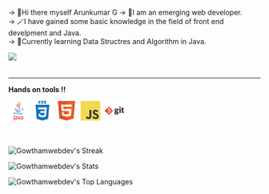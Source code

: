 -> 👋Hi there myself Arunkumar G 
-> 🧠I am an emerging web developer.  
-> 🪄I have gained some basic knowledge in the field of front end develpment and Java.  
-> 🎯Currently learning Data Structres and Algorithm in Java.  
<div id="header" align="flex-start">
  <img src="https://media.giphy.com/media/M9gbBd9nbDrOTu1Mqx/giphy.gif" width="100"/>
</div>  
<br/>
<hr/>

<b>Hands on tools !!</b>
<br/>
<div>
  <img src="https://github.com/devicons/devicon/blob/master/icons/java/java-original-wordmark.svg" title="Java" alt="Java" width="40" height="40"/>&nbsp;<t/>
  <img src="https://github.com/devicons/devicon/blob/master/icons/css3/css3-plain-wordmark.svg"  title="CSS3" alt="CSS" width="40" height="40"/>&nbsp;<t/>
  <img src="https://github.com/devicons/devicon/blob/master/icons/html5/html5-original.svg" title="HTML5" alt="HTML" width="40" height="40"/>&nbsp;<t/>
  <img src="https://github.com/devicons/devicon/blob/master/icons/javascript/javascript-original.svg" title="JavaScript" alt="JavaScript" width="40" height="40"/>&nbsp;<t/>
  <img src="https://github.com/devicons/devicon/blob/master/icons/git/git-original-wordmark.svg" title="Git" **alt="Git" width="40" height="40"/>&nbsp;
</div> <br/><br/>

![Gowthamwebdev's Streak](https://github-readme-streak-stats.herokuapp.com/?user=Gowthamwebdev&theme=vue-dark&hide_border=false)

![Gowthamwebdev's Stats](https://github-readme-stats.vercel.app/api?username=Gowthamwebdev&theme=vue-dark&show_icons=true&hide_border=false&count_private=true)

![Gowthamwebdev's Top Languages](https://github-readme-stats.vercel.app/api/top-langs/?username=Gowthamwebdev&theme=vue-dark&show_icons=true&hide_border=false&layout=compact)

